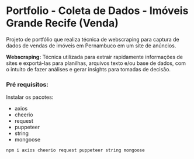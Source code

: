 # Portfolio - Coleta de Dados - Imóveis Grande Recife (Venda)
Projeto de portfólio que realiza técnica de webscraping para captura de dados de vendas de imóveis em Pernambuco em um site de anúncios.

**Webscraping:** Técnica utilizada para extrair rapidamente informações de sites e exportá-las para planilhas, arquivos texto e/ou base de dados, com o intuito de fazer análises e gerar insights para tomadas de decisão.

### Pré requisitos:
Instalar os pacotes:
<ul>
  <li>axios</li>
  <li>cheerio</li>
  <li>request</li>  
  <li>puppeteer</li>
  <li>string</li>
  <li>mongoose</li>
</ul>

```
npm i axios cheerio request puppeteer string mongoose
```
